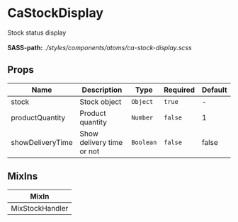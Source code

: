 # CaStockDisplay

Stock status display<br><br> **SASS-path:** _./styles/components/atoms/ca-stock-display.scss_

## Props

<!-- @vuese:CaStockDisplay:props:start -->
|Name|Description|Type|Required|Default|
|---|---|---|---|---|
|stock|Stock object|`Object`|`true`|-|
|productQuantity|Product quantity|`Number`|`false`|1|
|showDeliveryTime|Show delivery time or not|`Boolean`|`false`|false|

<!-- @vuese:CaStockDisplay:props:end -->


## MixIns

<!-- @vuese:CaStockDisplay:mixIns:start -->
|MixIn|
|---|
|MixStockHandler|

<!-- @vuese:CaStockDisplay:mixIns:end -->


